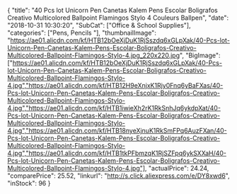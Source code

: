 {
	"title": "40 Pcs lot Unicorn Pen Canetas Kalem Pens Escolar Boligrafos Creativo Multicolored Ballpoint Flamingos Stylo 4 Couleurs Ballpen",
	"date": "2018-10-31 10:30:20",
	"SubCat": ["Office & School Supplies"],
	"categories": ["Pens, Pencils "],
	"thumbnailImage": "https://ae01.alicdn.com/kf/HTB12bOeXjDuK1RjSszdq6xGLpXak/40-Pcs-lot-Unicorn-Pen-Canetas-Kalem-Pens-Escolar-Boligrafos-Creativo-Multicolored-Ballpoint-Flamingos-Stylo-4.jpg_220x220.jpg",
	"BigImage": ["https://ae01.alicdn.com/kf/HTB12bOeXjDuK1RjSszdq6xGLpXak/40-Pcs-lot-Unicorn-Pen-Canetas-Kalem-Pens-Escolar-Boligrafos-Creativo-Multicolored-Ballpoint-Flamingos-Stylo-4.jpg","https://ae01.alicdn.com/kf/HTB12H9eXnjxK1Rjy0Fnq6yBaFXas/40-Pcs-lot-Unicorn-Pen-Canetas-Kalem-Pens-Escolar-Boligrafos-Creativo-Multicolored-Ballpoint-Flamingos-Stylo-4.jpg","https://ae01.alicdn.com/kf/HTB1iwieXh2rK1RkSnhJq6ykdpXat/40-Pcs-lot-Unicorn-Pen-Canetas-Kalem-Pens-Escolar-Boligrafos-Creativo-Multicolored-Ballpoint-Flamingos-Stylo-4.jpg","https://ae01.alicdn.com/kf/HTB18nyeXjnuK1RkSmFPq6AuzFXan/40-Pcs-lot-Unicorn-Pen-Canetas-Kalem-Pens-Escolar-Boligrafos-Creativo-Multicolored-Ballpoint-Flamingos-Stylo-4.jpg","https://ae01.alicdn.com/kf/HTB1tkPFbmzqK1RjSZFpq6ykSXXaH/40-Pcs-lot-Unicorn-Pen-Canetas-Kalem-Pens-Escolar-Boligrafos-Creativo-Multicolored-Ballpoint-Flamingos-Stylo-4.jpg"],
	"actualPrice": 24.24,
	"comparePrice": 25.52,
	"linkurl": "http://s.click.aliexpress.com/e/DY8xwd6",
	"inStock": 96
}
